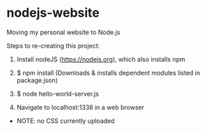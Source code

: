 
# nodejs-website
Moving my personal website to Node.js

Steps to re-creating this project:

1. Install nodeJS (https://nodejs.org), which also installs npm

2. $ npm install (Downloads & installs dependent modules listed in package.json)

3. $ node hello-world-server.js

4. Navigate to localhost:1338 in a web browser


* NOTE: no CSS currently uploaded 
